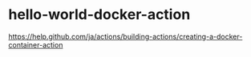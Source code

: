 # hello-world-docker-action
https://help.github.com/ja/actions/building-actions/creating-a-docker-container-action
